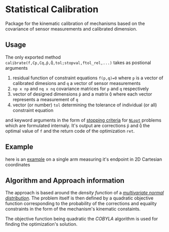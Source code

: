 # Statistical Calibration

Package for the kinematic calibration of mechanisms based on the covariance of sensor measurements and calibrated dimension.

## Usage

The only exported method `calibrate(f,Cp,Cq,p̄,Q̄,tol;stopval,ftol_rel,...)` takes as postional arguments

1. residual function of constraint equations `f(p,q)=0` where `p` is a vector of calibrated dimesions and `q` a vector of sensor measurements
2. `np x np` and `nq x nq` covariance matrices for `p` and `q` respectively
3. vector of designed dimensions `p̄` and a matrix `Q̄` where each vector represents a measurement of `q`
4. vector (or number) `tol` determining the tolerance of individual (or all) constraint equation

and keyword arguments in the form of [stopping criteria](https://github.com/JuliaOpt/NLopt.jl#stopping-criteria) for [`NLopt`](https://github.com/JuliaOpt/NLopt.jl) problems which are formulated internaly. It's output are corrections `p̂` and `Q̂` the optimal value of `f` and the return code of the optimization `ret`.

## Example
here is an [example](examples/Arm.jl) on a single arm measuring it's endpoint in 2D Cartesian coordinates

## Algorithm and Approach information

The approach is based around the *density function* of a [*multivariate normal distribution*](https://en.wikipedia.org/wiki/Multivariate_normal_distribution). The problem itself is then defined by a quadratic objective function corresponding to the probability of the corrections and equality constraints in the form of the mechanism's kinematic constaints.

The objective function being quadratic the *COBYLA* algorithm is used for finding the optimization's solution.